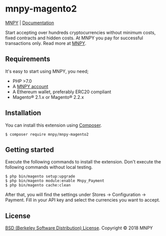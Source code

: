 # mnpy-magento2
[MNPY](https://mnpy.io/) | [Documentation](https://mnpy.gitbooks.io/mnpy-api/content/)

Start accepting over hundreds cryptocurrencies without minimum costs, fixed contracts and hidden costs. At MNPY you pay for successful transactions only. Read more at [MNPY](https://mnpy.io/).

## Requirements
It's easy to start using MNPY, you need;

* PHP >7.0
* A [MNPY account](https://mnpy.io/dashboard/register)
* A Ethereum wallet, preferably ERC20 compliant
* Magento® 2.1.x or Magento® 2.2.x

## Installation

You can install this extension using [Composer](http://getcomposer.org/doc/00-intro.md).

```
$ composer require mnpy/mnpy-magento2
```
## Getting started

Execute the following commands to install the extension.
Don't execute the following commands without local testing.

```
$ php bin/magento setup:upgrade
$ php bin/magento module:enable Mnpy_Payment
$ php bin/magento cache:clean
```

After that, you will find the settings under Stores -> Configuration -> Payment.
Fill in your API key and select the currencies you want to accept.

## License
[BSD (Berkeley Software Distribution) License](https://opensource.org/licenses/bsd-license.php). Copyright &copy; 2018 MNPY
